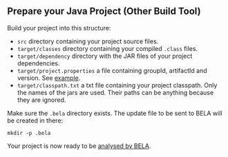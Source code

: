 ## Prepare your Java Project (Other Build Tool)

Build your project into this structure:

- `src` directory containing your project source files.
- `target/classes` directory containing your compiled `.class` files.
- `target/dependency` directory with the JAR files of your project dependencies.
- `target/project.properties` a file containing groupId, artifactId and version. See [example](/updaters/reference/project.properties).
- `target/classpath.txt` a txt file containing your project classpath. Only the names of the jars are used. Their paths can be anything because they are ignored.

Make sure the `.bela` directory exists. The update file to be sent to BELA will be created in there:

`mkdir -p .bela`

Your project is now ready to be [analysed by BELA](/updaters/Java.md).
